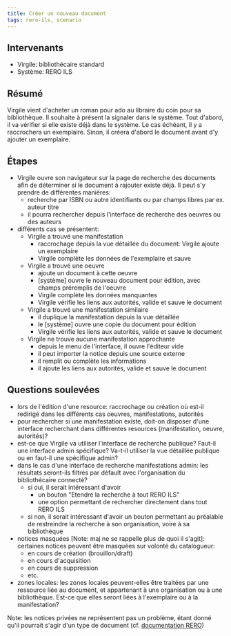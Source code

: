 ```yaml
---
title: Créer un nouveau document
tags: rero-ils, scenario
---
```


## Intervenants

* Virgile: bibliothécaire standard
* Système: RERO ILS

## Résumé

Virgile vient d'acheter un roman pour ado au libraire du coin pour sa bibliothèque. Il souhaite à présent la signaler dans le système. Tout d'abord, il va vérifier si elle existe déjà dans le système. Le cas échéant, il y a raccrochera un exemplaire. Sinon, il créera d'abord le document avant d'y ajouter un exemplaire.

## Étapes

* Virgile ouvre son navigateur sur la page de recherche des documents afin de déterminer si le document à rajouter existe déjà. Il peut s'y prendre de différentes manières:
    - recherche par ISBN ou autre identifiants ou par champs libres par ex. auteur titre
    - il pourra rechercher depuis l'interface de recherche des oeuvres ou des auteurs
* différents cas se présentent:
    - Virgile a trouvé une manifestation
        - raccrochage depuis la vue détaillée du document: Virgile ajoute un exemplaire
        - Virgile complète les données de l'exemplaire et sauve
    - Virgile a trouvé une oeuvre
        - ajoute un document à cette oeuvre
        - [système] ouvre le nouveau document pour édition, avec champs préremplis de l'oeuvre
        - Virgile complète les données manquantes
        - Virgile vérifie les liens aux autorités, valide et sauve le document
    - Virgile a trouvé une manifestation similaire
        - il duplique la manifestation depuis la vue détaillée
        - le [système] ouvre une copie du document pour édition
        - Virgile vérifie les liens aux autorités, valide et sauve le document
    - Virgile ne trouve aucune manifestation approchante
        - depuis le menu de l'interface, il ouvre l'éditeur vide
        - il peut importer la notice depuis une source externe
        - il remplit ou complète les informations
        - il ajoute les liens aux autorités, valide et sauve le document

## Questions soulevées

* lors de l'édition d'une resource: raccrochage ou création où est-il redirigé dans les différents cas oeuvres, manifestations, autorités
* pour rechercher si une manifestation existe, doit-on disposer d'une interface recherchant dans différentes resources (manifestation, oeuvre, autorités)?
* est-ce que Virgile va utiliser l'interface de recherche publique? Faut-il une interface admin spécifique? Va-t-il utiliser la vue détaillée publique ou en faut-il une spécifique admin?
* dans le cas d'une interface de recherche manifestations admin: les résultats seront-ils filtrés par défault avec l'organisation du bibliothécaire connecté?
	* si oui, il serait intéressant d'avoir
		* un bouton "Etendre la recherche à tout RERO ILS"
		* une option permettant de rechercher directement dans tout RERO ILS
	* si non, il serait intéressant d'avoir un bouton permettant au préalable de restreindre la recherche à son organisation, voire à sa bibliothèque
* notices masquées [Note: maj ne se rappelle plus de quoi il s'agit]: certaines notices peuvent être masquées sur volonté du catalogueur:
	* en cours de création (brouillon/draft)
	* en cours d'acquisition
	* en cours de suppression
	* etc.
* zones locales: les zones locales peuvent-elles être traitées par une ressource liée au document, et appartenant à une organisation ou à une bibliothèque. Est-ce que elles seront liées à l'exemplaire ou à la manifestation?

Note: les notices privées ne représentent pas un problème, étant donné qu'il pourrait s'agir d'un type de document (cf. [documentation RERO](https://www.rero.ch/page.php?section=aacr2&pageid=chap_16))